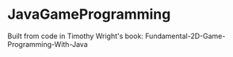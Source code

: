 # JavaGameProgramming
Built from code in Timothy Wright's book: Fundamental-2D-Game-Programming-With-Java
